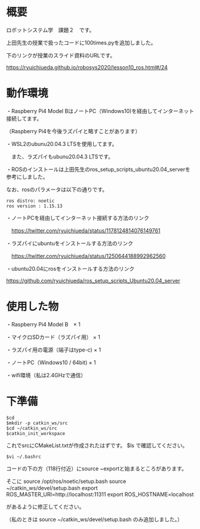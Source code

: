 # 概要
ロボットシステム学　課題２　です。

上田先生の授業で扱ったコードに100times.pyを追加しました。

下のリンクが授業のスライド資料のURLです。

https://ryuichiueda.github.io/robosys2020/lesson10_ros.html#/24

# 動作環境

・Raspberry Pi4 Model BはノートPC（Windows10)を経由してインターネット接続してます。

（Raspberry Pi4を今後ラズパイと略すことがあります）

・WSL2のubunu20.04.3 LTSを使用してます。

　また、ラズパイもubunu20.04.3 LTSです。

・ROSのインストールは上田先生のros_setup_scripts_ubuntu20.04_serverを参考にしました。

なお、rosのパラメータは以下の通りです。

    ros distro: noetic
    ros version : 1.15.13


・ノートPCを経由してインターネット接続する方法のリンク

　https://twitter.com/ryuichiueda/status/1178124814076149761


・ラズパイにubuntuをインストールする方法のリンク

　https://twitter.com/ryuichiueda/status/1250644188992962560

・ubuntu20.04にrosをインストールする方法のリンク

 https://github.com/ryuichiueda/ros_setup_scripts_Ubuntu20.04_server


# 使用した物
・Raspberry Pi4 Model B　× 1

・マイクロSDカード（ラズパイ用） × 1

・ラズパイ用の電源（端子はtype-c) × 1

・ノートPC（Windows10 / 64bit) × 1

・wifi環境（私は2.4GHzで通信）

# 下準備
    $cd
    $mkdir -p catkin_ws/src
    $cd ~/catkin_ws/src
    $catkin_init_workspace
  これでsrcにCMakeList.txtが作成されたはずです。
    $ls
  で確認してください。
   
    $vi ~/.bashrc
    
  コードの下の方（118行付近）にsource ~exportと始まるところがあります。   
   
  そこに
      source /opt/ros/noetic/setup.bash
      source ~/catkin_ws/devel/setup.bash
      export ROS_MASTER_URI=http://localhost:11311
      export ROS_HOSTNAME=localhost
    
   があるように修正してください。
   
   （私のときは source ~/catkin_ws/devel/setup.bash のみ追加しました。）
   
